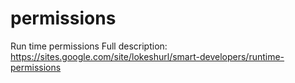 # permissions
Run time permissions
Full description: 
https://sites.google.com/site/lokeshurl/smart-developers/runtime-permissions
